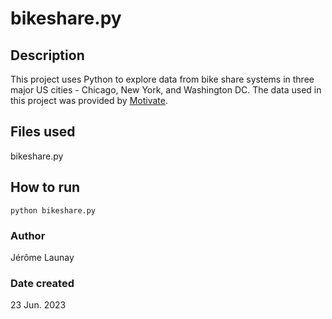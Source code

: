 # bikeshare.py

## Description
This project uses Python to explore data from bike share systems in three major
US cities - Chicago, New York, and Washington DC.  The data used in this
project was provided by [Motivate](https://motivateco.com/).

## Files used
bikeshare.py

## How to run
`python bikeshare.py`

### Author
Jérôme Launay

### Date created
23 Jun. 2023